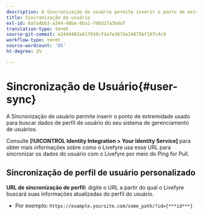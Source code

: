 ```yaml
---
description: A Sincronização de usuário permite inserir o ponto de extremidade usado para buscar dados de perfil de usuário do seu sistema de gerenciamento de usuários.
title: Sincronização do usuário
exl-id: 6a7a4bb3-a344-48be-8ba1-fd6d27a3b4af
translation-type: tm+mt
source-git-commit: a2449482e617939cfda7e367da34875bf187c4c9
workflow-type: tm+mt
source-wordcount: '85'
ht-degree: 2%

---
```


# Sincronização de Usuário{#user-sync}

A Sincronização de usuário permite inserir o ponto de extremidade usado para buscar dados de perfil de usuário do seu sistema de gerenciamento de usuários.

Consulte **[!UICONTROL Identity Integration > Your Identity Service]** para obter mais informações sobre como o Livefyre usa esse URL para sincronizar os dados do usuário com o Livefyre por meio do Ping for Pull.

## Sincronização de perfil de usuário personalizado

**URL de sincronização de perfil:** digite o URL a partir do qual o Livefyre buscará suas informações atualizadas do perfil do usuário.
* Por exemplo: `https://example.yoursite.com/some_path/?id={***id***}`
